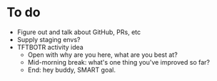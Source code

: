# To do

- Figure out and talk about GitHub, PRs, etc
- Supply staging envs?
- TFTBOTR activity idea
    - Open with why are you here, what are you best at?
    - Mid-morning break: what's one thing you've improved so far?
    - End: hey buddy, SMART goal.
